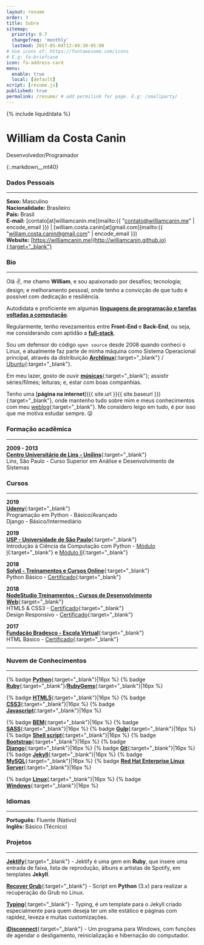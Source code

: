 ```yaml
---
layout: resume
order: 3
title: Sobre
sitemap:
  priority: 0.7
  changefreq: 'monthly'
  lastmod: 2017-05-04T12:49:30-05:00
# Use icons of: https://fontawesome.com/icons
# E.g: fa-briefcase
icon: fa-address-card
menu:
  enable: true
  local: [default]
script: [resume.js]
published: true
permalink: /resume/ # add permilink for page. E.g: /smallparty/
---
```



{% include liquid/data %}

# William da Costa Canin

Desenvolvedor/Programador

{:.markdown__mt40}

### Dados Pessoais
---

**Sexo:** Masculino  
**Nacionalidade:** Brasileiro  
**País:** Brasil  
**E-mail:** [contato[at]williamcanin.me](mailto:{{ "contato@williamcanin.me" | encode_email }}) | [william.costa.canin[at]gmail.com](mailto:{{ "william.costa.canin@gmail.com" | encode_email }})  
**Website:** [https://williamcanin.me](http://williamcanin.github.io){:target="_blank"}  

### Bio
---

Olá :v:, me chamo **William**, e sou apaixonado por desafios; tecnologia; design; e melhoramento pessoal, onde tenho a convicção de que tudo é possível com dedicação e resiliência.

Autodidata e proficiente em algumas [**linguagens de programação e tarefas voltadas a computação**](#nuvem-de-conhecimentos).

Regularmente, tenho revezamentos entre **Front-End** e **Back-End**, ou seja, me considerando com aptidão a [**full-stack**](#nuvem-de-conhecimentos).

Sou um defensor do código `open source` desde 2008 quando conheci o Linux, e atualmente faz parte de minha máquina como Sistema Operacional principal, através da distribuição [**Archlinux**](https://archlinux.org){:target="_blank"} / [Ubuntu](https://ubuntu.com){:target="_blank"}.

Em meu lazer, gosto de ouvir [**músicas**](https://open.spotify.com/user/williamcanin){:target="_blank"}; assistir séries/filmes; leituras; e, estar com boas companhias.

Tenho uma [**página na internet**]({{ site.url }}{{ site.baseurl }}){:target="_blank"}, onde mantenho tudo sobre mim e meus conhecimentos com meu [weblog](https://williamcanin.me/blog/){:target="_blank"}. Me considero leigo em tudo, é por isso que me motiva estudar sempre. :stuck_out_tongue_winking_eye:

### Formação acadêmica
---

**2009 - 2013**  
[**Centro Universitário de Lins - Unilins**](http://www.unilins.edu.br/){:target="_blank"}  
Lins, São Paulo - Curso Superior em Análise e Desenvolvimento de Sistemas

### Cursos
---

**2019**  
[**Udemy**](https://udemy.com/){:target="_blank"}  
Programação em Python - Básico/Avançado  
Django - Básico/Intermediário  

**2019**  
[**USP - Universidade de São Paulo**](https://www5.usp.br/){:target="_blank"}  
Introdução à Ciência da Computação com Python - [Módulo I](https://www.coursera.org/learn/ciencia-computacao-python-conceitos){:target="_blank"} e [Módulo II](https://www.coursera.org/learn/ciencia-computacao-python-conceitos-2){:target="_blank"}

**2018**  
[**Solyd - Treinamentos e Cursos Online**](https://solyd.com.br/){:target="_blank"}  
Python Básico - [Certificado](https://williamcanin.me/docs/certificate/backend/solyd-curses-python-basic.pdf){:target="_blank"}

**2018**  
[**NodeStudio Treinamentos - Cursos de Desenvolvimento Web**](https://www.nodestudio.com.br/){:target="_blank"}  
HTML5 & CSS3 - [Certificado](https://williamcanin.me/docs/certificate/frontend/html5-css3-in-practice-nodestudio/html5-css3-in-practice-nodestudio.pdf){:target="_blank"}  
Design Responsivo - [Certificado](https://williamcanin.me/docs/certificate/frontend/responsive-design-certificate-at-nodestudio/responsive-design-certificate-at-nodestudio.pdf){:target="_blank"}

**2017**  
[**Fundação Bradesco - Escola Virtual**](https://www.ev.org.br/){:target="_blank"}  
HTML Básico - [Certificado](https://williamcanin.me/docs/certificate/frontend/cert-curso-html-basico-bradesco/cert-curso-html-basico-bradesco.pdf){:target="_blank"}

<!-- ### Experiências -->
---

<!-- **Linux**

Conhecimentos em open source e nas diferenças entre as várias distribuições Linux  
Execução de tarefas de manutenção com a linha de comando, instalação e configuração de um computador rodando Linux e configuração básica de rede

* Arquitetura do Sistema
* Instalação e manutenção de pacotes linux
* Comandos GNU e Unix
* Devices, Linux Filesystems, Hieraquia Padrão dos Filesystem
* Shell, Scripting e Gerenciamento de Dados
* Interfaces e Desktops
* Tarefas administrativas
* Serviços Essenciais do sistema -->

### Nuvem de Conhecimentos
---

{% badge [**Python**](https://www.python.org/){:target="_blank"}|16px %}
{% badge [**Ruby**](https://www.ruby-lang.org/){:target="_blank"}/[**RubyGems**](https://rubygems.org/){:target="_blank"}|16px %}
<!-- {% badge [**Delphi**](https://www.embarcadero.com/br/products/delphi){:target="_blank"}|16px %} -->
{% badge [**HTML5**](https://www.w3schools.com/html/html5_intro.asp){:target="_blank"}|16px %}
{% badge [**CSS3**](https://www.w3schools.com/css/){:target="_blank"}|16px %}
{% badge [**Javascript**](https://www.javascript.com/){:target="_blank"}|16px %}
<!-- {% badge [**Responsive Web Design**](https://www.w3schools.com/html/html_responsive.asp){:target="_blank"}|16px %} -->
{% badge [**BEM**](http://getbem.com/){:target="_blank"}|16px %}
{% badge [**SASS**](https://sass-lang.com/){:target="_blank"}|16px %}
{% badge [**Gulp**](https://gulpjs.com/){:target="_blank"}|16px %}
{% badge [**Shell script**](http://linuxcommand.org/lc3_learning_the_shell.php){:target="_blank"}|16px %}
{% badge [**Bootstrap**](https://getbootstrap.com/){:target="_blank"}|16px %}
{% badge [**Django**](https://www.djangoproject.com/){:target="_blank"}|16px %}
{% badge [**Git**](https://git-scm.com/){:target="_blank"}|16px %}
{% badge [**Jekyll**](https://jekyllrb.com/){:target="_blank"}|16px %}
{% badge [**MySQL**](https://www.mysql.com/
){:target="_blank"}|16px %}
{% badge [**Red Hat Enterprise Linux Server**](https://www.redhat.com/pt-br/resources/red-hat-enterprise-linux-server){:target="_blank"}|16px %}
<!-- {% badge [**Iptables**](https://pt.wikipedia.org/wiki/Iptables){:target="_blank"}|16px %} -->
{% badge [**Linux**](https://pt.wikipedia.org/wiki/Linux){:target="_blank"}|16px %}
{% badge [**Windows**](https://www.microsoft.com/pt-br/windows){:target="_blank"}|16px %}

### Idiomas
---

**Português:** Fluente (Nativo)  
**Inglês:** Básico (Técnico)

### Projetos
---

[**Jektify**](https://jektify.github.io){:target="_blank"} - Jektify é uma gem em **Ruby**, que insere uma entrada de faixa, lista de reprodução, álbuns e artistas de Spotify, em templates **Jekyll**.

[**Recover Grub**](https://github.com/williamcanin/recover-grub){:target="_blank"} - Script em **Python** (3.x) para realizar a recuperação do Grub no Linux.

[**Typing**](https://github.com/williamcanin/typing-jekyll-template){:target="_blank"} - Typing, é um template para o Jekyll criado especialmente para quem deseja ter um site estático e páginas com rapidez, leveza e muitas customizações.

[**iDisconnect**](http://williamcanin.github.io/idisconnect){:target="_blank"} - Um programa para Windows, com funções de agendar o desligamento, reinicialização e hibernação do computador.

<!-- *"Leve a vida com responsabilidade mas nunca deixe de ser divertido(a) :smile:".* Obrigado por ler. -->